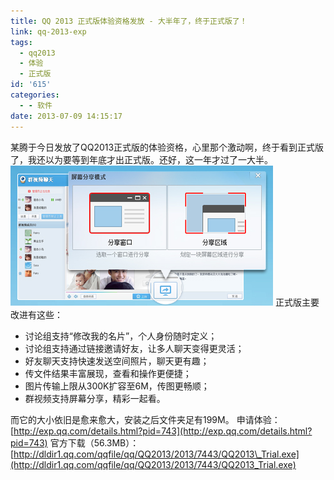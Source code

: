 ```yaml
---
title: QQ 2013 正式版体验资格发放 - 大半年了，终于正式版了！
link: qq-2013-exp
tags:
  - qq2013
  - 体验
  - 正式版
id: '615'
categories:
  - - 软件
date: 2013-07-09 14:15:17
---
```


某腾于今日发放了QQ2013正式版的体验资格，心里那个激动啊，终于看到正式版了，我还以为要等到年底才出正式版。还好，这一年才过了一大半。 [![qq2013](../images/uploads/2013/07/743.jpg)](http://vsnote.test/qq-2013-exp.html/attachment/743) 正式版主要改进有这些：

*   讨论组支持“修改我的名片”，个人身份随时定义；
*   讨论组支持通过链接邀请好友，让多人聊天变得更灵活；
*   好友聊天支持快速发送空间照片，聊天更有趣；
*   传文件结果丰富展现，查看和操作更便捷；
*   图片传输上限从300K扩容至6M，传图更畅顺；
*   群视频支持屏幕分享，精彩一起看。

而它的大小依旧是愈来愈大，安装之后文件夹足有199M。 申请体验：[http://exp.qq.com/details.html?pid=743](http://exp.qq.com/details.html?pid=743) 官方下载（56.3MB）：[http://dldir1.qq.com/qqfile/qq/QQ2013/2013/7443/QQ2013\_Trial.exe](http://dldir1.qq.com/qqfile/qq/QQ2013/2013/7443/QQ2013_Trial.exe)